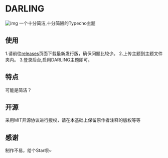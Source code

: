# DARLING
![img](https://cdn.jsdelivr.net/gh/obentnet/DARLING@1.0.0/images/bg.png)
一个十分简洁,十分简陋的Typecho主题

## 使用
1.请前往[releases](https://github.com/obentnet/DARLING/releases/)页面下载最新发行版，确保问题比较少。
2.上传主题到主题文件夹内。
3.登录后台,启用DARLING主题即可。

## 特点
可能是简洁？

## 开源
采用MIT开源协议进行授权，请在本基础上保留原作者注释的版权等等

## 感谢
制作不易，给个Star呗~